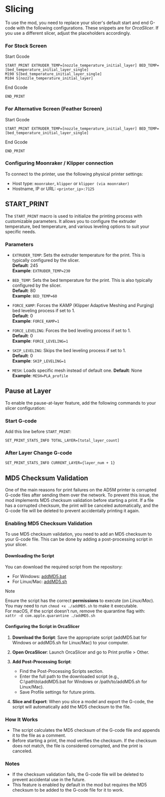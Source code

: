# Slicing

To use the mod, you need to replace your slicer's default start and end G-code with the following configurations. These snippets are for _OrcaSlicer_. If you use a different slicer, adjust the placeholders accordingly.

### For Stock Screen

Start Gcode
```
START_PRINT EXTRUDER_TEMP=[nozzle_temperature_initial_layer] BED_TEMP=[bed_temperature_initial_layer_single]
M190 S[bed_temperature_initial_layer_single]
M104 S[nozzle_temperature_initial_layer]
```

End Gcode
```
END_PRINT
```

### For Alternative Screen (Feather Screen)

Start Gcode
```
START_PRINT EXTRUDER_TEMP=[nozzle_temperature_initial_layer] BED_TEMP=[bed_temperature_initial_layer_single]
```

End Gcode
```
END_PRINT
```

### Configuring Moonraker / Klipper connection

To connect to the printer, use the following physical printer settings:
* Host type: `moonraker`, `klipper` or `klipper (via moonraker)`
* Hostname, IP or URL: `<printer_ip>:7125`



## START_PRINT
The `START_PRINT` macro is used to initialize the printing process with customizable parameters. It allows you to configure the extruder temperature, bed temperature, and various leveling options to suit your specific needs.

### Parameters

- `EXTRUDER_TEMP`: Sets the extruder temperature for the print. This is typically configured by the slicer.  
  **Default**: 245  
  **Example**: `EXTRUDER_TEMP=230`  

- `BED_TEMP`: Sets the bed temperature for the print. This is also typically configured by the slicer.  
  **Default**: 80  
  **Example**: `BED_TEMP=60`  

- `FORCE_KAMP`: Forces the KAMP (Klipper Adaptive Meshing and Purging) bed leveling process if set to 1.  
  **Default**: 0  
  **Example**: `FORCE_KAMP=1`  

- `FORCE_LEVELING`: Forces the bed leveling process if set to 1.  
  **Default**: 0  
  **Example**: `FORCE_LEVELING=1`  

- `SKIP_LEVELING`: Skips the bed leveling process if set to 1.  
  **Default**: 0  
  **Example**: `SKIP_LEVELING=1`  

- `MESH`: Loads specific mesh instead of default one.
  **Default**: None  
  **Example**: `MESH=PLA_profile`

## Pause at Layer

To enable the pause-at-layer feature, add the following commands to your slicer configuration:

### Start G-code
Add this line before `START_PRINT`:
```
SET_PRINT_STATS_INFO TOTAL_LAYER=[total_layer_count]
```

### After Layer Change G-code
```
SET_PRINT_STATS_INFO CURRENT_LAYER={layer_num + 1}
```

## MD5 Checksum Validation

One of the main reasons for print failures on the AD5M printer is corrupted G-code files after sending them over the network. To prevent this issue, the mod implements MD5 checksum validation before starting a print. If a file has a corrupted checksum, the print will be canceled automatically, and the G-code file will be deleted to prevent accidentally printing it again.

### Enabling MD5 Checksum Validation

To use MD5 checksum validation, you need to add an MD5 checksum to your G-code file. This can be done by adding a post-processing script in your slicer.

#### Downloading the Script

You can download the required script from the repository:
- For Windows: [addMD5.bat](/addMD5.bat)
- For Linux/Mac: [addMD5.sh](/addMD5.sh)

> [!NOTE]  
> Ensure the script has the correct **permissions** to execute (on *Linux/Mac*).   
> You may need to run `chmod +x ./addMD5.sh` to make it executable.   
> For macOS, if the script doesn’t run, remove the quarantine flag with:   
> `xattr -d com.apple.quarantine ./addMD5.sh`

#### Configuring the Script in OrcaSlicer

1. **Download the Script**: Save the appropriate script (addMD5.bat for Windows or addMD5.sh for Linux/Mac) to your computer.

2. **Open OrcaSlicer**: Launch OrcaSlicer and go to Print profile > Other.

3. **Add Post-Processing Script**:
   - Find the Post-Processing Scripts section.
   - Enter the full path to the downloaded script (e.g., C:\path\to\addMD5.bat for Windows or /path/to/addMD5.sh for Linux/Mac).
   - Save Profile settings for future prints.

4. **Slice and Export**: When you slice a model and export the G-code, the script will automatically add the MD5 checksum to the file.

### How It Works
- The script calculates the MD5 checksum of the G-code file and appends it to the file as a comment.
- Before starting a print, the mod verifies the checksum. If the checksum does not match, the file is considered corrupted, and the print is canceled.

### Notes
- If the checksum validation fails, the G-code file will be deleted to prevent accidental use in the future.
- This feature is enabled by default in the mod but requires the MD5 checksum to be added to the G-code file for it to work.

